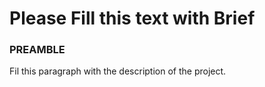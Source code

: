 # Please Fill this text with Brief


### PREAMBLE

Fil this paragraph with the description of the project.
